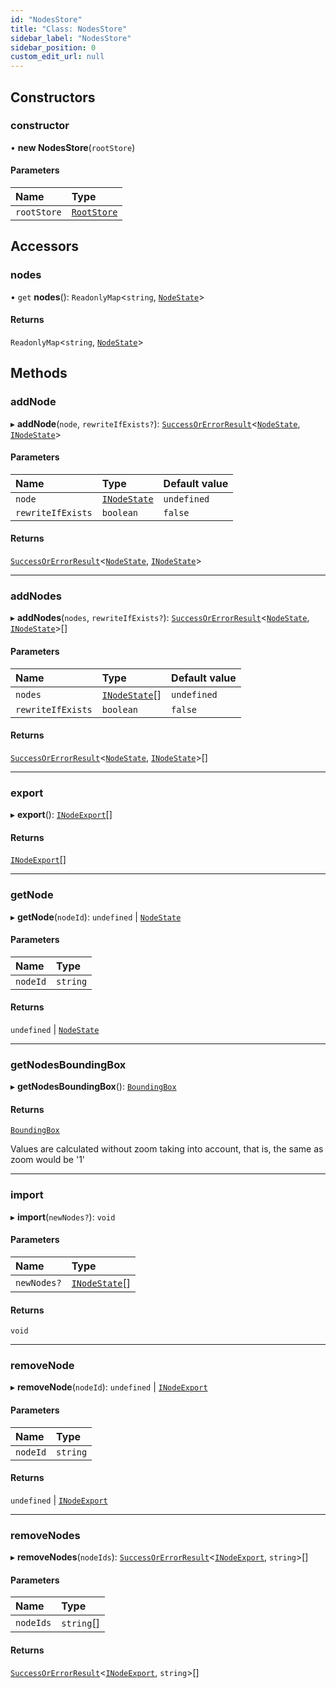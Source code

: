 ```yaml
---
id: "NodesStore"
title: "Class: NodesStore"
sidebar_label: "NodesStore"
sidebar_position: 0
custom_edit_url: null
---
```


## Constructors

### constructor

• **new NodesStore**(`rootStore`)

#### Parameters

| Name | Type |
| :------ | :------ |
| `rootStore` | [`RootStore`](RootStore.md) |

## Accessors

### nodes

• `get` **nodes**(): `ReadonlyMap`<`string`, [`NodeState`](NodeState.md)\>

#### Returns

`ReadonlyMap`<`string`, [`NodeState`](NodeState.md)\>

## Methods

### addNode

▸ **addNode**(`node`, `rewriteIfExists?`): [`SuccessOrErrorResult`](../#successorerrorresult)<[`NodeState`](NodeState.md), [`INodeState`](../interfaces/INodeState.md)\>

#### Parameters

| Name | Type | Default value |
| :------ | :------ | :------ |
| `node` | [`INodeState`](../interfaces/INodeState.md) | `undefined` |
| `rewriteIfExists` | `boolean` | `false` |

#### Returns

[`SuccessOrErrorResult`](../#successorerrorresult)<[`NodeState`](NodeState.md), [`INodeState`](../interfaces/INodeState.md)\>

___

### addNodes

▸ **addNodes**(`nodes`, `rewriteIfExists?`): [`SuccessOrErrorResult`](../#successorerrorresult)<[`NodeState`](NodeState.md), [`INodeState`](../interfaces/INodeState.md)\>[]

#### Parameters

| Name | Type | Default value |
| :------ | :------ | :------ |
| `nodes` | [`INodeState`](../interfaces/INodeState.md)[] | `undefined` |
| `rewriteIfExists` | `boolean` | `false` |

#### Returns

[`SuccessOrErrorResult`](../#successorerrorresult)<[`NodeState`](NodeState.md), [`INodeState`](../interfaces/INodeState.md)\>[]

___

### export

▸ **export**(): [`INodeExport`](../interfaces/INodeExport.md)[]

#### Returns

[`INodeExport`](../interfaces/INodeExport.md)[]

___

### getNode

▸ **getNode**(`nodeId`): `undefined` \| [`NodeState`](NodeState.md)

#### Parameters

| Name | Type |
| :------ | :------ |
| `nodeId` | `string` |

#### Returns

`undefined` \| [`NodeState`](NodeState.md)

___

### getNodesBoundingBox

▸ **getNodesBoundingBox**(): [`BoundingBox`](../#boundingbox)

#### Returns

[`BoundingBox`](../#boundingbox)

Values are calculated without zoom taking into account, that is, the same as zoom would be '1'

___

### import

▸ **import**(`newNodes?`): `void`

#### Parameters

| Name | Type |
| :------ | :------ |
| `newNodes?` | [`INodeState`](../interfaces/INodeState.md)[] |

#### Returns

`void`

___

### removeNode

▸ **removeNode**(`nodeId`): `undefined` \| [`INodeExport`](../interfaces/INodeExport.md)

#### Parameters

| Name | Type |
| :------ | :------ |
| `nodeId` | `string` |

#### Returns

`undefined` \| [`INodeExport`](../interfaces/INodeExport.md)

___

### removeNodes

▸ **removeNodes**(`nodeIds`): [`SuccessOrErrorResult`](../#successorerrorresult)<[`INodeExport`](../interfaces/INodeExport.md), `string`\>[]

#### Parameters

| Name | Type |
| :------ | :------ |
| `nodeIds` | `string`[] |

#### Returns

[`SuccessOrErrorResult`](../#successorerrorresult)<[`INodeExport`](../interfaces/INodeExport.md), `string`\>[]
